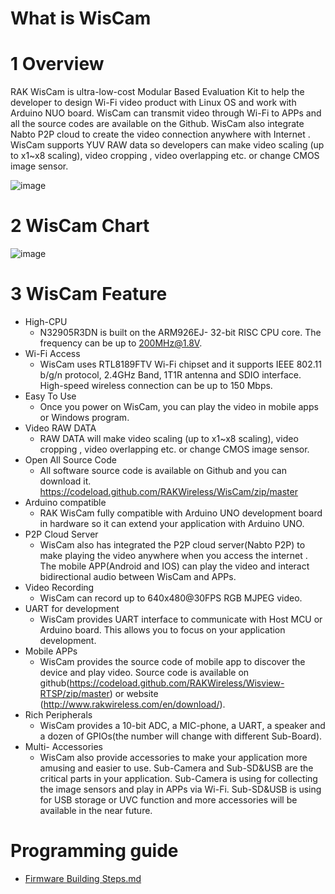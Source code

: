 # What is WisCam
# 1	Overview
RAK WisCam is ultra-low-cost Modular Based Evaluation Kit to help the developer to design Wi-Fi video product with Linux OS and work with Arduino NUO board. WisCam can transmit video through Wi-Fi to APPs and all the source codes are available on the Github. WisCam also integrate Nabto P2P cloud to create the video connection anywhere with Internet .
WisCam supports YUV RAW data so developers can make video scaling (up to x1~x8 scaling), video cropping , video overlapping etc. or change CMOS image sensor.

![image](https://github.com/RAKWireless/WisCam/blob/master/img/wiscam_package.png)

# 2	WisCam Chart
 ![image](https://github.com/RAKWireless/WisCam/blob/master/img/wiscam_diagram.png)
 
# 3	WisCam Feature

- High-CPU
  - N32905R3DN is built on the ARM926EJ- 32-bit RISC CPU core. The frequency can be up to 200MHz@1.8V.
- Wi-Fi Access
  - WisCam uses RTL8189FTV Wi-Fi chipset and it supports IEEE 802.11 b/g/n protocol, 2.4GHz Band, 1T1R antenna and SDIO interface. High-speed wireless connection can be up to 150 Mbps.
- Easy To Use
  - Once you power on WisCam, you can play the video in mobile apps or Windows program.
- Video RAW DATA
  - RAW DATA will make video scaling (up to x1~x8 scaling), video cropping , video overlapping etc. or change CMOS image sensor.
- Open All Source Code
  - All software source code is available on Github and you can download it. https://codeload.github.com/RAKWireless/WisCam/zip/master
- Arduino compatible
  - RAK WisCam fully compatible with Arduino UNO development board in hardware so it can extend your application with Arduino UNO.
- P2P Cloud Server
  - WisCam also has integrated the P2P cloud server(Nabto P2P) to make playing the video anywhere when you access the internet . The mobile APP(Android and IOS) can play the video and interact bidirectional audio between WisCam and APPs.
- Video Recording
  - WisCam can record up to 640x480@30FPS RGB MJPEG video.
- UART for development
  - WisCam provides UART interface to communicate with Host MCU or Arduino board. This allows you to focus on your application development. 
- Mobile APPs
  - WisCam provides the source code of mobile app to discover the device and play video. Source code is available on github(https://codeload.github.com/RAKWireless/Wisview-RTSP/zip/master) or website (http://www.rakwireless.com/en/download/). 
- Rich Peripherals
  - WisCam provides a 10-bit ADC, a MIC-phone, a UART, a speaker and a dozen of GPIOs(the number will change with different Sub-Board).
- Multi- Accessories
  - WisCam also provide accessories to make your application more amusing and easier to use. Sub-Camera and Sub-SD&USB are the critical parts in your application. Sub-Camera is using for collecting the image sensors and play in APPs via Wi-Fi. Sub-SD&USB is using for USB storage or UVC function and more accessories will be available in the near future.

# Programming guide   
  - [Firmware Building Steps.md](https://github.com/RAKWireless/WisCam/blob/master/Firmware%20Building%20Steps.md)

